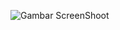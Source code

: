 ![Gambar ScreenShoot]([https://github.com/mamat1815/Fusion/blob/main/Screenshot%20(258).png?raw=true](https://github.com/mamat1815/BottomNavigation/blob/d431c4859421c4fe708a99e1f6a3b2ef84545aad/demoApp.gif))
